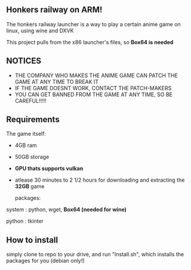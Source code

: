 ## Honkers railway on ARM!

The honkers railway launcher is a way to play a certain anime game on linux, using wine and DXVK

This project pulls from the x86 launcher's files, so **Box64 is needed**

## NOTICES

- THE COMPANY WHO MAKES THE ANIME GAME CAN PATCH THE GAME AT ANY TIME TO BREAK IT
- IF THE GAME DOESNT WORK, CONTACT THE PATCH-MAKERS
- YOU CAN GET BANNED FROM THE GAME AT ANY TIME, SO BE CAREFUL!!!!!

## Requirements
  The game itself:
- 4GB ram
- 50GB storage
- **GPU thats supports vulkan**
- atlease 30 minutes to 2 1/2 hours for downloading and extracting the **32GB** game

  packages:

system : python, wget, **Box64 (needed for wine)**

python : tkinter

## How to install

simply clone to repo to your drive, and run "Install.sh", which installs the packages for you (debian only!)
